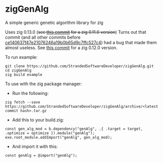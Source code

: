 # zigGenAlg
A simple generic genetic algorithm library for zig

Uses zig 0.13.0 (~~see [this commit](https://github.com/StrandedSoftwareDeveloper/zigGenAlg/commit/4c365dca9e2f2fa2c478b6a55360b3463f91fd91) for a zig 0.11.0 version~~) Turns out that commit (and all other commits before [ce140637f47e21076246a19b0b65d9c7ffc527c4](https://github.com/StrandedSoftwareDeveloper/zigGenAlg/commit/ce140637f47e21076246a19b0b65d9c7ffc527c4)) had a bug that made them almost useless.
See [this commit](https://github.com/StrandedSoftwareDeveloper/zigGenAlg/commit/a13cfbaecbb41da9c158793560335a659964468a) for a zig 0.12.0 version.

To run example:
```
git clone https://github.com/StrandedSoftwareDeveloper/zigGenAlg.git
cd zigGenAlg
zig build example
```

To use with the zig package manager:
- Run the following:
```
zig fetch --save https://github.com/StrandedSoftwareDeveloper/zigGenAlg/archive/<latest commit hash>.tar.gz
```
- Add this to your build.zig:
```
const gen_alg_mod = b.dependency("genAlg", .{ .target = target, .optimize = optimize }).module("genAlg");
exe.root_module.addImport("genAlg", gen_alg_mod);
```
- And import it with this:
```
const genAlg = @import("genAlg");
```
